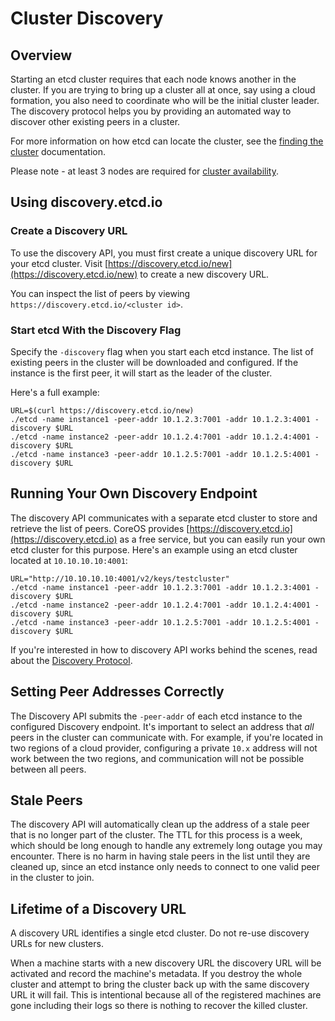 # Cluster Discovery

## Overview

Starting an etcd cluster requires that each node knows another in the cluster. If you are trying to bring up a cluster all at once, say using a cloud formation, you also need to coordinate who will be the initial cluster leader. The discovery protocol helps you by providing an automated way to discover other existing peers in a cluster.

For more information on how etcd can locate the cluster, see the [finding the cluster][cluster-finding] documentation.

Please note - at least 3 nodes are required for [cluster availability][optimal-cluster-size].

[cluster-finding]: https://github.com/coreos/etcd/blob/master/Documentation/design/cluster-finding.md
[optimal-cluster-size]: https://github.com/coreos/etcd/blob/master/Documentation/optimal-cluster-size.md

## Using discovery.etcd.io

### Create a Discovery URL

To use the discovery API, you must first create a unique discovery URL for your etcd cluster. Visit [https://discovery.etcd.io/new](https://discovery.etcd.io/new) to create a new discovery URL.

You can inspect the list of peers by viewing `https://discovery.etcd.io/<cluster id>`.

### Start etcd With the Discovery Flag

Specify the `-discovery` flag when you start each etcd instance. The list of existing peers in the cluster will be downloaded and configured. If the instance is the first peer, it will start as the leader of the cluster.

Here's a full example:

```
URL=$(curl https://discovery.etcd.io/new)
./etcd -name instance1 -peer-addr 10.1.2.3:7001 -addr 10.1.2.3:4001 -discovery $URL
./etcd -name instance2 -peer-addr 10.1.2.4:7001 -addr 10.1.2.4:4001 -discovery $URL
./etcd -name instance3 -peer-addr 10.1.2.5:7001 -addr 10.1.2.5:4001 -discovery $URL
```

## Running Your Own Discovery Endpoint

The discovery API communicates with a separate etcd cluster to store and retrieve the list of peers. CoreOS provides [https://discovery.etcd.io](https://discovery.etcd.io) as a free service, but you can easily run your own etcd cluster for this purpose. Here's an example using an etcd cluster located at `10.10.10.10:4001`:

```
URL="http://10.10.10.10:4001/v2/keys/testcluster"
./etcd -name instance1 -peer-addr 10.1.2.3:7001 -addr 10.1.2.3:4001 -discovery $URL
./etcd -name instance2 -peer-addr 10.1.2.4:7001 -addr 10.1.2.4:4001 -discovery $URL
./etcd -name instance3 -peer-addr 10.1.2.5:7001 -addr 10.1.2.5:4001 -discovery $URL
```

If you're interested in how to discovery API works behind the scenes, read about the [Discovery Protocol](https://github.com/coreos/etcd/blob/master/Documentation/discovery-protocol.md).

## Setting Peer Addresses Correctly

The Discovery API submits the `-peer-addr` of each etcd instance to the configured Discovery endpoint. It's important to select an address that *all* peers in the cluster can communicate with. For example, if you're located in two regions of a cloud provider, configuring a private `10.x` address will not work between the two regions, and communication will not be possible between all peers.

## Stale Peers

The discovery API will automatically clean up the address of a stale peer that is no longer part of the cluster. The TTL for this process is a week, which should be long enough to handle any extremely long outage you may encounter. There is no harm in having stale peers in the list until they are cleaned up, since an etcd instance only needs to connect to one valid peer in the cluster to join.

## Lifetime of a Discovery URL

A discovery URL identifies a single etcd cluster. Do not re-use discovery URLs for new clusters.

When a machine starts with a new discovery URL the discovery URL will be activated and record the machine's metadata. If you destroy the whole cluster and attempt to bring the cluster back up with the same discovery URL it will fail. This is intentional because all of the registered machines are gone including their logs so there is nothing to recover the killed cluster.
